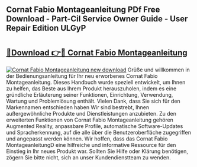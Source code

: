 ## Cornat Fabio Montageanleitung PDf Free Download - Part-CiI Service Owner Guide - User Repair Edition ULGyP

# <h2><a href="http://df8y0q.blite.top/?on=Cornat+Fabio+Montageanleitung">🔗Download 👉🔴 Cornat Fabio Montageanleitung</a></h2>

[![Cornat Fabio Montageanleitung new download](https://i.imgur.com/lujVjoI.png)](http://df8y0q.blite.top/?on=Cornat+Fabio+Montageanleitung)
Grüße und willkommen in der Bedienungsanleitung für Ihr neu erworbenes Cornat Fabio Montageanleitung. Dieses Handbuch wurde speziell entwickelt, um Ihnen zu helfen, das Beste aus Ihrem Produkt herauszuholen, indem es eine gründliche Erläuterung seiner Funktionen, Einrichtung, Verwendung, Wartung und Problemlösung enthält. Vielen Dank, dass Sie sich für den Markennamen entschieden haben Wir sind bestrebt, Ihnen außergewöhnliche Produkte und Dienstleistungen anzubieten. Zu den erweiterten Funktionen von Cornat Fabio Montageanleitung gehören Augmented Reality, anpassbare Profile, automatische Software-Updates und Spracherkennung, auf die alle über die Benutzeroberfläche zugegriffen und angepasst werden können. Wir hoffen, dass das Cornat Fabio MontageanleitungD eine hilfreiche und informative Ressource für den Einstieg in Ihr neues Produkt war. Sollten Sie Hilfe oder Klärung benötigen, zögern Sie bitte nicht, sich an unser Kundendienstteam zu wenden.
